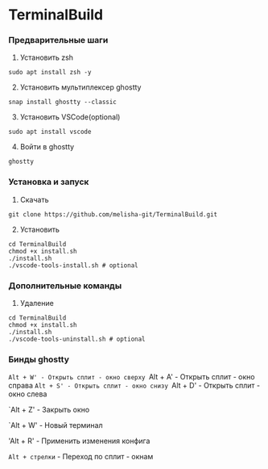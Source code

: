 # TerminalBuild

### Предварительные шаги

1. Установить zsh

``` shell
sudo apt install zsh -y
```

2. Установить мультиплексер ghostty

```shell
snap install ghostty --classic
```

3. Установить VSCode(optional)

```shell
sudo apt install vscode
```

4. Войти в ghostty

```shell
ghostty
```

### Установка и запуск

1. Скачать

```shell
git clone https://github.com/melisha-git/TerminalBuild.git
```

2. Установить

```shell
cd TerminalBuild
chmod +x install.sh
./install.sh
./vscode-tools-install.sh # optional
```

### Дополнительные команды

1. Удаление

```shell
cd TerminalBuild
chmod +x install.sh
./install.sh
./vscode-tools-uninstall.sh # optional
```

### Бинды ghostty

`Alt + W' - Открыть сплит - окно сверху
`Alt + A' - Открыть сплит - окно справа
`Alt + S' - Открыть сплит - окно снизу
`Alt + D' - Открыть сплит - окно слева

`Alt + Z' - Закрыть окно

`Alt + W' - Новый терминал

'Alt + R' - Применить изменения конфига

`Alt + стрелки` - Переход по сплит - окнам